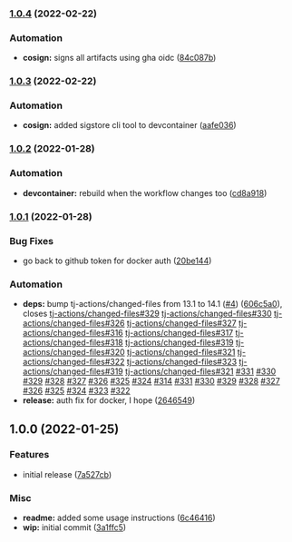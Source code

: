 ### [1.0.4](https://github.com/brad-jones/hashdir/compare/v1.0.3...v1.0.4) (2022-02-22)


### Automation

* **cosign:** signs all artifacts using gha oidc ([84c087b](https://github.com/brad-jones/hashdir/commit/84c087bda0a9b3466c17267aced1af26acc03c7b))

### [1.0.3](https://github.com/brad-jones/hashdir/compare/v1.0.2...v1.0.3) (2022-02-22)


### Automation

* **cosign:** added sigstore cli tool to devcontainer ([aafe036](https://github.com/brad-jones/hashdir/commit/aafe03667d463cbcd400b2532404a31ae9bc5af9))

### [1.0.2](https://github.com/brad-jones/hashdir/compare/v1.0.1...v1.0.2) (2022-01-28)


### Automation

* **devcontainer:** rebuild when the workflow changes too ([cd8a918](https://github.com/brad-jones/hashdir/commit/cd8a9181e555ba5e9dcac9d4828e5c8a3bceface))

### [1.0.1](https://github.com/brad-jones/hashdir/compare/v1.0.0...v1.0.1) (2022-01-28)


### Bug Fixes

* go back to github token for docker auth ([20be144](https://github.com/brad-jones/hashdir/commit/20be144867a118a4cf23f542b207915119351765))


### Automation

* **deps:** bump tj-actions/changed-files from 13.1 to 14.1 ([#4](https://github.com/brad-jones/hashdir/issues/4)) ([606c5a0](https://github.com/brad-jones/hashdir/commit/606c5a078a83d589f6319ae7013d45688d1af9c8)), closes [tj-actions/changed-files#329](https://github.com/tj-actions/changed-files/issues/329) [tj-actions/changed-files#330](https://github.com/tj-actions/changed-files/issues/330) [tj-actions/changed-files#326](https://github.com/tj-actions/changed-files/issues/326) [tj-actions/changed-files#327](https://github.com/tj-actions/changed-files/issues/327) [tj-actions/changed-files#316](https://github.com/tj-actions/changed-files/issues/316) [tj-actions/changed-files#317](https://github.com/tj-actions/changed-files/issues/317) [tj-actions/changed-files#318](https://github.com/tj-actions/changed-files/issues/318) [tj-actions/changed-files#319](https://github.com/tj-actions/changed-files/issues/319) [tj-actions/changed-files#320](https://github.com/tj-actions/changed-files/issues/320) [tj-actions/changed-files#321](https://github.com/tj-actions/changed-files/issues/321) [tj-actions/changed-files#322](https://github.com/tj-actions/changed-files/issues/322) [tj-actions/changed-files#323](https://github.com/tj-actions/changed-files/issues/323) [tj-actions/changed-files#319](https://github.com/tj-actions/changed-files/issues/319) [tj-actions/changed-files#321](https://github.com/tj-actions/changed-files/issues/321) [#331](https://github.com/brad-jones/hashdir/issues/331) [#330](https://github.com/brad-jones/hashdir/issues/330) [#329](https://github.com/brad-jones/hashdir/issues/329) [#328](https://github.com/brad-jones/hashdir/issues/328) [#327](https://github.com/brad-jones/hashdir/issues/327) [#326](https://github.com/brad-jones/hashdir/issues/326) [#325](https://github.com/brad-jones/hashdir/issues/325) [#324](https://github.com/brad-jones/hashdir/issues/324) [#314](https://github.com/brad-jones/hashdir/issues/314) [#331](https://github.com/brad-jones/hashdir/issues/331) [#330](https://github.com/brad-jones/hashdir/issues/330) [#329](https://github.com/brad-jones/hashdir/issues/329) [#328](https://github.com/brad-jones/hashdir/issues/328) [#327](https://github.com/brad-jones/hashdir/issues/327) [#326](https://github.com/brad-jones/hashdir/issues/326) [#325](https://github.com/brad-jones/hashdir/issues/325) [#324](https://github.com/brad-jones/hashdir/issues/324) [#323](https://github.com/brad-jones/hashdir/issues/323) [#322](https://github.com/brad-jones/hashdir/issues/322)
* **release:** auth fix for docker, I hope ([2646549](https://github.com/brad-jones/hashdir/commit/264654938a9e9e720e4bcb71974137d203c69471))

## 1.0.0 (2022-01-25)


### Features

* initial release ([7a527cb](https://github.com/brad-jones/hashdir/commit/7a527cbfc7e7798d8c966a752770888ea909d86c))


### Misc

* **readme:** added some usage instructions ([6c46416](https://github.com/brad-jones/hashdir/commit/6c464164fead73e30cfbcea3919b8ffa9237ee6c))
* **wip:** initial commit ([3a1ffc5](https://github.com/brad-jones/hashdir/commit/3a1ffc58f148cef59f58cb730061e2c28f3aca4f))
